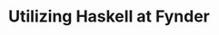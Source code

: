 ---
title: Utilizing Haskell at Fynder
url: https://www.fpcomplete.com/business/blog/utilizing-haskell-fynder/
authors:
- Natalia Muska
- Ben Ford
type: article
tags:
- experience report
doHaskell-type: experience report
dohaskell-year: 2014
---